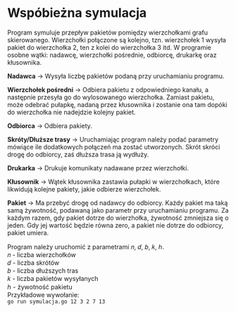 # Wspóbieżna symulacja
Program symuluje przepływ pakietów pomiędzy wierzchołkami grafu skierowanego. Wierzchołki połączone są kolejno, tzn. wierzchołek 1 wysyła pakiet do wierzchołka 2, ten z kolei do wierzchołka 3 itd. W programie osobne wątki: nadawcę, wierzchołki pośrednie, odbiorcę, drukarkę oraz kłusownika.


**Nadawca** -> Wysyła liczbę pakietów podaną przy uruchamianiu programu.

**Wierzchołek pośredni** -> Odbiera pakietu z odpowiedniego kanału, a następnie przesyła go do wylosowanego wierzchołka. Zamiast pakietu, może odebrać pułapkę, nadaną przez kłusownika   i zostanie ona tam dopóki do wierzchołka nie nadejdzie kolejny pakiet.<br />

**Odbiorca** -> Odbiera pakiety.

**Skróty/Dłuższe trasy** -> Uruchamiając program należy podać parametry mówiące ile dodatkowych połączeń ma zostać utworzonych. Skrót skróci drogę do odbiorcy, zaś dłuższa trasa     ją wydłuży.<br />

**Drukarka** -> Drukuje komunikaty nadawane przez wierzchołki.<br />

**Kłusownik** -> Wątek kłusownika zastawia pułapki w wierzchołkach, które likwidują kolejne pakiety, jakie odbierze wierzchołek.<br />

**Pakiet** -> Ma przebyć drogę od nadawcy do odbiorcy. Każdy pakiet ma taką samą żywotność, podawaną jako parametr przy uruchamianiu programu. Za każdym razem, gdy pakiet dotrze     do wierzhołka, żywotność zmniejsza się o jeden. Gdy jej  wartość będzie równa zero, a pakiet nie dotrze do odbiorcy, pakiet umiera.<br />

Program należy uruchomić z parametrami 𝑛, 𝑑, 𝑏, 𝑘, ℎ.<br />
𝑛 - liczba wierzchołków<br />
𝑑 - liczba skrótów<br />
𝑏 - liczba dłuższych tras<br />
𝑘 - liczba pakietów wysyłanych<br />
ℎ - żywotność pakietu<br />
Przykładowe wywołanie:<br />
```go run symulacja.go 12 3 2 7 13```
